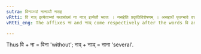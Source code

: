 ```yaml
---
sutra: विनञ्भ्यां नानाञौ नसह
vRtti: वि नञ् इत्येताभ्यां यथासंख्यं ना नाञ् इत्येतौ भवतः । नसहेति प्रकृतिविशेषणम् । असहार्थे पृथग्भावे वर्त्तमानाभ्यां स्वार्थे नानाञौ प्रत्ययौ भवतः ॥
vRtti_eng: The affixes ना and नाञ् come respectively after the words वि and नञ्, in the sense of 'not being together'.

---
```

Thus वि + ना = विना 'without'; नञ् + नाञ् = नाना 'several'.